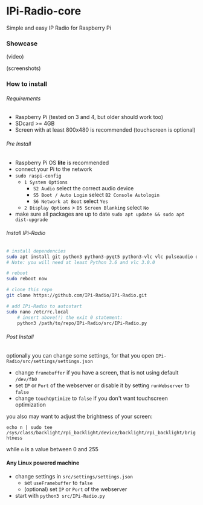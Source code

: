 # IPi-Radio-core

Simple and easy IP Radio for Raspberry Pi

### Showcase

(video)

(screenshots)

### How to install

###### Requirements

- Raspberry Pi (tested on 3 and 4, but older should work too)
- SDcard >= 4GB
- Screen with at least 800x480 is recommended (touchscreen is optional)

###### Pre Install

- Raspberry Pi OS **lite** is recommended
- connect your Pi to the network
- `sudo raspi-config`
  - `1 System Options`
    - `S2 Audio` select the correct audio device
    - `S5 Boot / Auto Login` select `B2 Console Autologin`
    - `S6 Network at Boot` select `Yes`
  - `2 Display Options` > `D5 Screen Blanking` select `No`
- make sure all packages are up to date `sudo apt update && sudo apt dist-upgrade`

###### Install IPi-Radio

```bash
# install dependencies
sudo apt install git python3 python3-pyqt5 python3-vlc vlc pulseaudio qt5-style-kvantum qt5-style-plugins
# Note: you will need at least Python 3.6 and vlc 3.0.0

# reboot
sudo reboot now

# clone this repo
git clone https://github.com/IPi-Radio/IPi-Radio.git

# add IPi-Radio to autostart
sudo nano /etc/rc.local
    # insert above(!) the exit 0 statement:
    python3 /path/to/repo/IPi-Radio/src/IPi-Radio.py
```

###### Post Install

optionally you can change some settings, for that you open `IPi-Radio/src/settings/settings.json`

- change `framebuffer` if you have a screen, that is not using default `/dev/fb0`
- set `IP` or `Port` of the webserver or disable it by setting `runWebserver` to `false`
- change `touchOptimize` to `false` if you don't want touchscreen optimization

you also may want to adjust the brightness of your screen:

`echo n | sudo tee /sys/class/backlight/rpi_backlight/device/backlight/rpi_backlight/brightness`

while `n` is a value between 0 and 255

#### Any Linux powered machine

- change settings in `src/settings/settings.json`
  - set `useFramebuffer` to `false`
  - (optional) set `IP` or `Port` of the webserver
- start with `python3 src/IPi-Radio.py`
